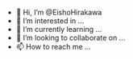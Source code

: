- 👋 Hi, I’m @EishoHirakawa
- 👀 I’m interested in ...
- 🌱 I’m currently learning ...
- 💞️ I’m looking to collaborate on ...
- 📫 How to reach me ...

<!---
EishoHirakawa/EishoHirakawa is a ✨ special ✨ repository because its `README.md` (this file) appears on your GitHub profile.
You can click the Preview link to take a look at your changes.
--->
